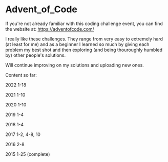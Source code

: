# Advent_of_Code

If you're not already familiar with this coding challenge event, you can find the website at: https://adventofcode.com/

I really like these challenges. They range from very easy to extremely hard (at least for me) and as a beginner I learned so much by giving each problem my best shot and then exploring (and being thouroughly humbled by) other people's solutions. 

Will continue improving on my solutions and uploading new ones.

Content so far:

2022  1-18

2021  1-10

2020  1-10

2019  1-4

2018  1-4

2017  1-2, 4-8, 10

2016  2-8

2015  1-25  (complete)
